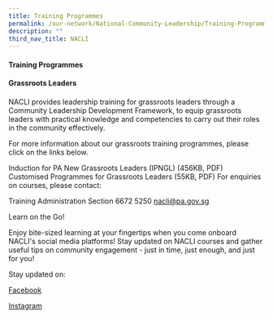 ```yaml
---
title: Training Programmes
permalink: /our-network/National-Community-Leadership/Training-Programmes
description: ""
third_nav_title: NACLI
---
```

#### Training Programmes

#### Grassroots Leaders
#### 
NACLI provides leadership training for grassroots leaders through a Community Leadership Development Framework, to equip grassroots leaders with practical knowledge and competencies to carry out their roles in the community effectively.

For more information about our grassroots training programmes, please click on the links below.

Induction for PA New Grassroots Leaders (IPNGL) (456KB, PDF)
Customised Programmes for Grassroots Leaders (55KB, PDF)
For enquiries on courses, please contact:

Training Administration Section
6672 5250
nacli@pa.gov.sg

Learn on the Go!

Enjoy bite-sized learning at your fingertips when you come onboard NACLI's social media platforms! Stay updated on NACLI courses and gather useful tips on community engagement - just in time, just enough, and just for you!

Stay updated on:

[Facebook](https://www.facebook.com/login/?next=https%3A%2F%2Fwww.facebook.com%2Fnaclisg)

[Instagram](https://www.instagram.com/accounts/login/?next=/naclisg/)